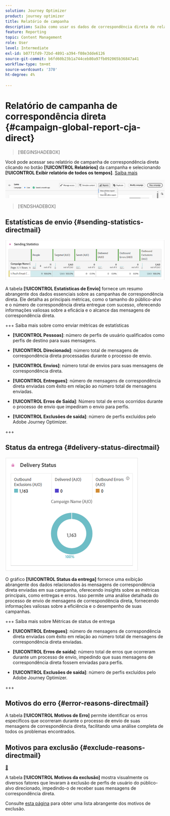 ```yaml
---
solution: Journey Optimizer
product: journey optimizer
title: Relatório de campanha
description: Saiba como usar os dados de correspondência direta do relatório do Campaign
feature: Reporting
topic: Content Management
role: User
level: Intermediate
exl-id: b0771fd9-72bd-4891-a394-f08e3dde6126
source-git-commit: b6fd60b23b1a744ceb80a97fb092065b36847a41
workflow-type: tm+mt
source-wordcount: '370'
ht-degree: 4%

---
```


# Relatório de campanha de correspondência direta {#campaign-global-report-cja-direct}

>[!BEGINSHADEBOX]

Você pode acessar seu relatório de campanha de correspondência direta clicando no botão **[!UICONTROL Relatórios]** da campanha e selecionando **[!UICONTROL Exibir relatório de todos os tempos]**. [Saiba mais](report-gs-cja.md)

![](assets/report-access.png)

>[!ENDSHADEBOX]

## Estatísticas de envio {#sending-statistics-directmail}

![](assets/cja-direct-sending-stat.png)

A tabela **[!UICONTROL Estatísticas de Envio]** fornece um resumo abrangente dos dados essenciais sobre as campanhas de correspondência direta. Ele detalha as principais métricas, como o tamanho do público-alvo e o número de correspondência direta entregue com sucesso, oferecendo informações valiosas sobre a eficácia e o alcance das mensagens de correspondência direta.

+++ Saiba mais sobre como enviar métricas de estatísticas

* **[!UICONTROL Pessoas]**: número de perfis de usuário qualificados como perfis de destino para suas mensagens.

* **[!UICONTROL Direcionado]**: número total de mensagens de correspondência direta processadas durante o processo de envio.

* **[!UICONTROL Envios]**: número total de envios para suas mensagens de correspondência direta.

* **[!UICONTROL Entregues]**: número de mensagens de correspondência direta enviadas com êxito em relação ao número total de mensagens enviadas.

* **[!UICONTROL Erros de Saída]**: Número total de erros ocorridos durante o processo de envio que impediram o envio para perfis.

* **[!UICONTROL Exclusões de saída]**: número de perfis excluídos pelo Adobe Journey Optimizer.

+++

## Status da entrega {#delivery-status-directmail}

![](assets/cja-direct-delivery-status.png)

O gráfico **[!UICONTROL Status da entrega]** fornece uma exibição abrangente dos dados relacionados às mensagens de correspondência direta enviadas em sua campanha, oferecendo insights sobre as métricas principais, como entregas e erros. Isso permite uma análise detalhada do processo de envio de mensagens de correspondência direta, fornecendo informações valiosas sobre a eficiência e o desempenho de suas campanhas.

+++ Saiba mais sobre Métricas de status de entrega

* **[!UICONTROL Entregues]**: número de mensagens de correspondência direta enviadas com êxito em relação ao número total de mensagens de correspondência direta enviadas.

* **[!UICONTROL Erros de saída]**: número total de erros que ocorreram durante um processo de envio, impedindo que suas mensagens de correspondência direta fossem enviadas para perfis.

* **[!UICONTROL Exclusões de saída]**: número de perfis excluídos pelo Adobe Journey Optimizer.

+++

## Motivos do erro {#error-reasons-directmail}

A tabela **[!UICONTROL Motivos de Erro]** permite identificar os erros específicos que ocorreram durante o processo de envio de suas mensagens de correspondência direta, facilitando uma análise completa de todos os problemas encontrados.

## Motivos para exclusão {#exclude-reasons-directmail}

[&#128279;](assets/cja-direct-excluded.png)

A tabela **[!UICONTROL Motivos da exclusão]** mostra visualmente os diversos fatores que levaram à exclusão de perfis de usuário do público-alvo direcionado, impedindo-o de receber suas mensagens de correspondência direta.

Consulte [esta página](exclusion-list.md) para obter uma lista abrangente dos motivos de exclusão.
